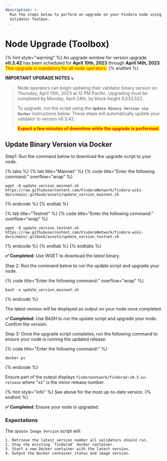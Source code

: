 ```yaml
---
description: >-
  Run the steps below to perform an upgrade on your Findora node using the
  Validator Toolbox.
---
```


# Node Upgrade (Toolbox)



{% hint style="warning" %}
An upgrade window for version upgrade **v0.3.42** has been scheduled for **April** **10th, 2023** through **April 14th, 2023**. <mark style="color:red;">This upgrade is mandatory for all node operators.</mark>
{% endhint %}

**IMPORTANT UPGRADE NOTES ⤵️**

> Node operators can begin updating their validator binary version on Thursday, April 13th, 2023 at 12 PM Pacific. Upgrading must be completed by Monday, April 24th, by block height 4,033,522.&#x20;
>
> To upgrade, run the script using the **`Update Binary Version via Docker`** instructions below. These steps will automatically update your validator to version v0.3.42.&#x20;
>
> <mark style="color:red;">**Expect a few minutes of downtime while the upgrade is performed.**</mark>

## Update Binary Version via Docker[​](https://wiki.findora.org/docs/validators/update-version#update-image-version) <a href="#update-image-version" id="update-image-version"></a>

Step1: Run the command below to download the upgrade script to your node.

{% tabs %}
{% tab title="Mainnet" %}
{% code title="Enter the following command:" overflow="wrap" %}
```
wget -O update_version_mainnet.sh https://raw.githubusercontent.com/FindoraNetwork/findora-wiki-docs/main/.gitbook/assets/update_version_mainnet.sh
```
{% endcode %}
{% endtab %}

{% tab title="Testnet" %}
{% code title="Enter the following command:" overflow="wrap" %}
```
wget -O update_version_testnet.sh https://raw.githubusercontent.com/FindoraNetwork/findora-wiki-docs/main/.gitbook/assets/update_version_testnet.sh
```
{% endcode %}
{% endtab %}
{% endtabs %}

**✅ Completed**: Use WGET to download the latest binary.

Step 2: Run the command below to run the update script and upgrade your node.

{% code title="Enter the following command:" overflow="wrap" %}
```
bash -x update_version_mainnet.sh
```
{% endcode %}

The latest version will be displayed as output on your node once completed.

**✅ Completed**: Use BASH to run the update script and upgrade your node. Confirm the version.

Step 3: Once the upgrade script completes, run the following command to ensure your node is running the updated release.

{% code title="Enter the following command:" %}
```
docker ps
```
{% endcode %}

Ensure part of the output displays `findoranetwork/findorad:v0.3.xx-release` where "xx" is the minor release number.&#x20;

{% hint style="info" %}
See above for the most up-to-date version.
{% endhint %}

**✅ Completed**: Ensure your node is upgraded.

### Expectations

The `Update Image Version` script will:

```
1. Retrieve the latest version number all validators should run.
2. Stop the existing `findorad` docker container.
3. Start a new Docker container with the latest version.
4. Output the Docker container status and image version.
```
